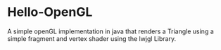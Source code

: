 # Hello-OpenGL
A simple openGL implementation in java that renders a Triangle using a simple fragment and vertex shader using the lwjgl Library.
